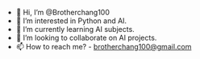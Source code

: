 - 👋 Hi, I’m @Brotherchang100
- 👀 I’m interested in Python and AI.
- 🌱 I’m currently learning AI subjects.
- 💞️ I’m looking to collaborate on AI projects.
- 📫 How to reach me? - brotherchang100@gmail.com



